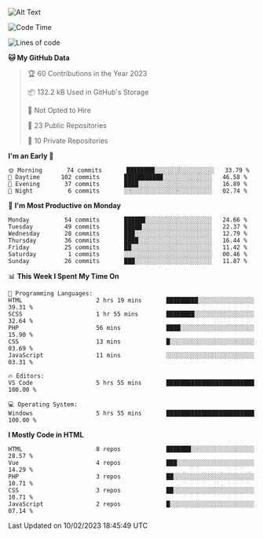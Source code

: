 ![Alt Text](https://media0.giphy.com/media/H48YKEw3fXrcvIF2xE/200w.gif?cid=82a1493badypnrqv7no5k2m47eq0kdlkwed89qw5z8bd6g57&rid=200w.gif)

<!--START_SECTION:waka-->
![Code Time](http://img.shields.io/badge/Code%20Time-7%20hrs%2011%20mins-blue)

![Lines of code](https://img.shields.io/badge/From%20Hello%20World%20I%27ve%20Written-440%20Thousand%20lines%20of%20code-blue)

**🐱 My GitHub Data** 

> 🏆 60 Contributions in the Year 2023
 > 
> 📦 132.2 kB Used in GitHub's Storage 
 > 
> 🚫 Not Opted to Hire
 > 
> 📜 23 Public Repositories 
 > 
> 🔑 10 Private Repositories  
 > 
**I'm an Early 🐤** 

```text
🌞 Morning       74 commits       ████████░░░░░░░░░░░░░░░░░   33.79 % 
🌆 Daytime      102 commits       ███████████░░░░░░░░░░░░░░   46.58 % 
🌃 Evening       37 commits       ████░░░░░░░░░░░░░░░░░░░░░   16.89 % 
🌙 Night          6 commits       ░░░░░░░░░░░░░░░░░░░░░░░░░   02.74 % 

```
📅 **I'm Most Productive on Monday** 

```text
Monday          54 commits       ██████░░░░░░░░░░░░░░░░░░░   24.66 % 
Tuesday         49 commits       █████░░░░░░░░░░░░░░░░░░░░   22.37 % 
Wednesday       28 commits       ███░░░░░░░░░░░░░░░░░░░░░░   12.79 % 
Thursday        36 commits       ████░░░░░░░░░░░░░░░░░░░░░   16.44 % 
Friday          25 commits       ██░░░░░░░░░░░░░░░░░░░░░░░   11.42 % 
Saturday         1 commits       ░░░░░░░░░░░░░░░░░░░░░░░░░   00.46 % 
Sunday          26 commits       ███░░░░░░░░░░░░░░░░░░░░░░   11.87 % 

```


📊 **This Week I Spent My Time On** 

```text
💬 Programming Languages: 
HTML                     2 hrs 19 mins       █████████░░░░░░░░░░░░░░░░   39.31 % 
SCSS                     1 hr 55 mins        ████████░░░░░░░░░░░░░░░░░   32.64 % 
PHP                      56 mins             ████░░░░░░░░░░░░░░░░░░░░░   15.90 % 
CSS                      13 mins             █░░░░░░░░░░░░░░░░░░░░░░░░   03.69 % 
JavaScript               11 mins             ░░░░░░░░░░░░░░░░░░░░░░░░░   03.31 % 

🔥 Editors: 
VS Code                  5 hrs 55 mins       █████████████████████████   100.00 % 

💻 Operating System: 
Windows                  5 hrs 55 mins       █████████████████████████   100.00 % 

```

**I Mostly Code in HTML** 

```text
HTML                     8 repos             ███████░░░░░░░░░░░░░░░░░░   28.57 % 
Vue                      4 repos             ███░░░░░░░░░░░░░░░░░░░░░░   14.29 % 
PHP                      3 repos             ██░░░░░░░░░░░░░░░░░░░░░░░   10.71 % 
CSS                      3 repos             ██░░░░░░░░░░░░░░░░░░░░░░░   10.71 % 
JavaScript               2 repos             █░░░░░░░░░░░░░░░░░░░░░░░░   07.14 % 

```



 Last Updated on 10/02/2023 18:45:49 UTC
<!--END_SECTION:waka-->
